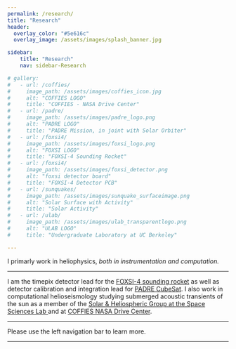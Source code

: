 ```yaml
---
permalink: /research/
title: "Research"
header:
  overlay_color: "#5e616c"
  overlay_image: /assets/images/splash_banner.jpg

sidebar:
    title: "Research"
    nav: sidebar-Research

# gallery:
#   - url: /coffies/
#     image_path: /assets/images/coffies_icon.jpg
#     alt: "COFFIES LOGO"
#     title: "COFFIES - NASA Drive Center"
#   - url: /padre/
#     image_path: /assets/images/padre_logo.png
#     alt: "PADRE LOGO"
#     title: "PADRE Mission, in joint with Solar Orbiter"
#   - url: /foxsi4/
#     image_path: /assets/images/foxsi_logo.png
#     alt: "FOXSI LOGO"
#     title: "FOXSI-4 Sounding Rocket"
#   - url: /foxsi4/
#     image_path: /assets/images/foxsi_detector.png
#     alt: "foxsi detector board"
#     title: "FOXSI-4 Detector PCB"
#   - url: /sunquakes/
#     image_path: /assets/images/sunquake_surfaceimage.png
#     alt: "Solar Surface with Activity"
#     title: "Solar Activity"
#   - url: /ulab/
#     image_path: /assets/images/ulab_transparentlogo.png
#     alt: "ULAB LOGO"
#     title: "Undergraduate Laboratory at UC Berkeley"

---
```

I primarly work in heliophysics,<em>  both in instrumentation and computation.  </em>
<hr>
I am the timepix detector lead for the <a href="https://foxsi.umn.edu/launches/foxsi-4"> FOXSI-4 sounding rocket</a>  as well as detector calibration and integration lead for <a href="https://ui.adsabs.harvard.edu/abs/2021AAS...23831309M/abstract">PADRE CubeSat</a>. I also work in computational helioseismology studying submerged acoustic transients of the sun as a member of the <a href = "https://www.ssl.berkeley.edu/science/groups/heliospheric-members/"> Solar & Heliospheric Group at the Space Sciences Lab </a> and at <a href ="https://coffies.stanford.edu/">COFFIES NASA Drive Center</a>.

<hr>

Please use the left navigation bar to learn more.
 <hr>
